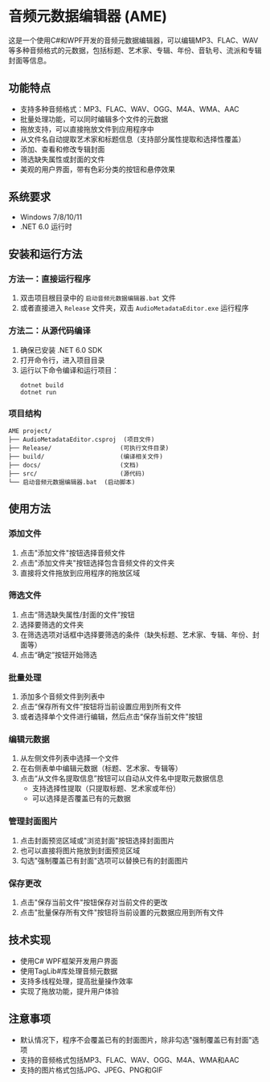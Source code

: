# 音频元数据编辑器 (AME)

这是一个使用C#和WPF开发的音频元数据编辑器，可以编辑MP3、FLAC、WAV等多种音频格式的元数据，包括标题、艺术家、专辑、年份、音轨号、流派和专辑封面等信息。

## 功能特点

- 支持多种音频格式：MP3、FLAC、WAV、OGG、M4A、WMA、AAC
- 批量处理功能，可以同时编辑多个文件的元数据
- 拖放支持，可以直接拖放文件到应用程序中
- 从文件名自动提取艺术家和标题信息（支持部分属性提取和选择性覆盖）
- 添加、查看和修改专辑封面
- 筛选缺失属性或封面的文件
- 美观的用户界面，带有色彩分类的按钮和悬停效果

## 系统要求

- Windows 7/8/10/11
- .NET 6.0 运行时

## 安装和运行方法

### 方法一：直接运行程序

1. 双击项目根目录中的 `启动音频元数据编辑器.bat` 文件
2. 或者直接进入 `Release` 文件夹，双击 `AudioMetadataEditor.exe` 运行程序

### 方法二：从源代码编译

1. 确保已安装 .NET 6.0 SDK
2. 打开命令行，进入项目目录
3. 运行以下命令编译和运行项目：
   ```
   dotnet build
   dotnet run
   ```

### 项目结构

```
AME project/
├── AudioMetadataEditor.csproj  (项目文件)
├── Release/                   (可执行文件目录)
├── build/                     (编译相关文件)
├── docs/                      (文档)
├── src/                       (源代码)
└── 启动音频元数据编辑器.bat  (启动脚本)
```

## 使用方法

### 添加文件

1. 点击"添加文件"按钮选择音频文件
2. 点击"添加文件夹"按钮选择包含音频文件的文件夹
3. 直接将文件拖放到应用程序的拖放区域

### 筛选文件

1. 点击“筛选缺失属性/封面的文件”按钮
2. 选择要筛选的文件夹
3. 在筛选选项对话框中选择要筛选的条件（缺失标题、艺术家、专辑、年份、封面等）
4. 点击“确定”按钮开始筛选

### 批量处理

1. 添加多个音频文件到列表中
2. 点击“保存所有文件”按钮将当前设置应用到所有文件
3. 或者选择单个文件进行编辑，然后点击“保存当前文件”按钮

### 编辑元数据

1. 从左侧文件列表中选择一个文件
2. 在右侧表单中编辑元数据（标题、艺术家、专辑等）
3. 点击“从文件名提取信息”按钮可以自动从文件名中提取元数据信息
   - 支持选择性提取（只提取标题、艺术家或年份）
   - 可以选择是否覆盖已有的元数据

### 管理封面图片

1. 点击封面预览区域或"浏览封面"按钮选择封面图片
2. 也可以直接将图片拖放到封面预览区域
3. 勾选"强制覆盖已有封面"选项可以替换已有的封面图片

### 保存更改

1. 点击"保存当前文件"按钮保存对当前文件的更改
2. 点击"批量保存所有文件"按钮将当前设置的元数据应用到所有文件

## 技术实现

- 使用C# WPF框架开发用户界面
- 使用TagLib#库处理音频元数据
- 支持多线程处理，提高批量操作效率
- 实现了拖放功能，提升用户体验

## 注意事项

- 默认情况下，程序不会覆盖已有的封面图片，除非勾选"强制覆盖已有封面"选项
- 支持的音频格式包括MP3、FLAC、WAV、OGG、M4A、WMA和AAC
- 支持的图片格式包括JPG、JPEG、PNG和GIF
